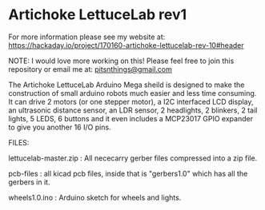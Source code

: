 # Artichoke LettuceLab rev1

For more information please see my website at: https://hackaday.io/project/170160-artichoke-lettucelab-rev-10#header

NOTE: I would love more working on this! Please feel free to join this repository or email me at: pitsnthings@gmail.com

The Artichoke LettuceLab Arduino Mega sheild is designed to make the construction of small arduino robots much easier and less time consuming. It can drive 2 motors (or one stepper motor), a I2C interfaced LCD display, an ultrasonic distance sensor, an LDR sensor, 2 headlights, 2 blinkers, 2 tail lights, 5 LEDS, 6 buttons and it even includes a MCP23017 GPIO expander to give you another 16 I/O pins.

FILES:

lettucelab-master.zip : All nececarry gerber files compressed into a zip file.

pcb-files : all kicad pcb files, inside that is "gerbers1.0"  which has all the gerbers in it.

wheels1.0.ino : Arduino sketch for wheels and lights.
